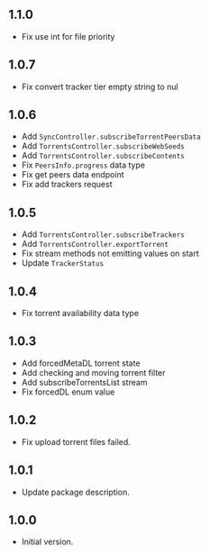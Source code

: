 ## 1.1.0
- Fix use int for file priority

## 1.0.7
- Fix convert tracker tier empty string to nul

## 1.0.6
- Add `SyncController.subscribeTorrentPeersData`
- Add `TorrentsController.subscribeWebSeeds`
- Add `TorrentsController.subscribeContents`
- Fix `PeersInfo.progress` data type
- Fix get peers data endpoint
- Fix add trackers request

## 1.0.5
- Add `TorrentsController.subscribeTrackers`
- Add `TorrentsController.exportTorrent`
- Fix stream methods not emitting values on start
- Update `TrackerStatus`

## 1.0.4
- Fix torrent availability data type

## 1.0.3
- Add forcedMetaDL torrent state
- Add checking and moving torrent filter
- Add subscribeTorrentsList stream
- Fix forcedDL enum value

## 1.0.2
- Fix upload torrent files failed.

## 1.0.1
- Update package description.

## 1.0.0
- Initial version.

